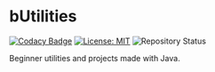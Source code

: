 # bUtilities #
[![Codacy Badge](https://app.codacy.com/project/badge/Grade/4d03276c339f404988e2e03a3e85f0ef)](https://www.codacy.com/gh/kareem-ghazi/bUtilities/dashboard?utm_source=github.com&amp;utm_medium=referral&amp;utm_content=kareem-ghazi/bUtilities&amp;utm_campaign=Badge_Grade)
[![License: MIT](https://img.shields.io/badge/License-MIT-red.svg)](https://opensource.org/licenses/MIT)
![Repository Status](https://img.shields.io/badge/Status-Active-brightgreen)

Beginner utilities and projects made with Java.

